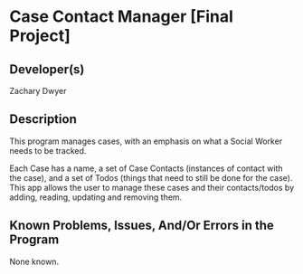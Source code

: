 # Case Contact Manager [Final Project]

## Developer(s)
Zachary Dwyer

## Description
This program manages cases, with an emphasis on what a Social Worker needs to be tracked. 

Each Case has a name, a set of Case Contacts (instances of contact with the case), and a set of Todos (things that need to still be done for the case). This app allows the user to manage these cases and their contacts/todos by adding, reading, updating and removing them.

## Known Problems, Issues, And/Or Errors in the Program
None known.